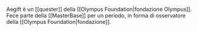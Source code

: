 Aegift è un [[quester]] della [[Olympus Foundation|fondazione Olympus]]. Fece parte della [[MasterBase]] per un periodo, in forma di osservatore della [[Olympus Foundation|fondazione]].
